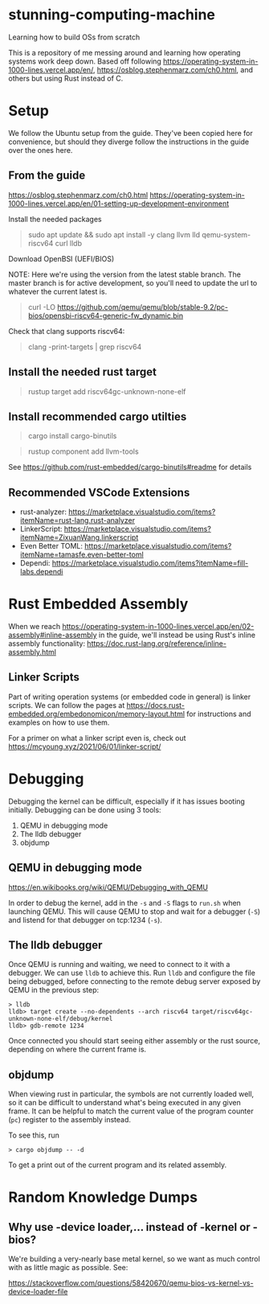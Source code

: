 # stunning-computing-machine
Learning how to build OSs from scratch

This is a repository of me messing around and learning how operating systems work deep down. Based off following https://operating-system-in-1000-lines.vercel.app/en/, https://osblog.stephenmarz.com/ch0.html, and others but using Rust instead of C.

# Setup

We follow the Ubuntu setup from the guide. They've been copied here for convenience, but should they diverge follow the instructions in the guide over the ones here. 

## From the guide

https://osblog.stephenmarz.com/ch0.html 
https://operating-system-in-1000-lines.vercel.app/en/01-setting-up-development-environment

Install the needed packages

> sudo apt update && sudo apt install -y clang llvm lld qemu-system-riscv64 curl lldb

Download OpenBSI (UEFI/BIOS)

NOTE: Here we're using the version from the latest stable branch. The master branch is for active development, so you'll need to update the url to whatever the current latest is.

> curl -LO https://github.com/qemu/qemu/blob/stable-9.2/pc-bios/opensbi-riscv64-generic-fw_dynamic.bin

Check that clang supports riscv64:

> clang -print-targets | grep riscv64

## Install the needed rust target

> rustup target add riscv64gc-unknown-none-elf

## Install recommended cargo utilties

> cargo install cargo-binutils

> rustup component add llvm-tools

See https://github.com/rust-embedded/cargo-binutils#readme for details

## Recommended VSCode Extensions

* rust-analyzer: https://marketplace.visualstudio.com/items?itemName=rust-lang.rust-analyzer
* LinkerScript: https://marketplace.visualstudio.com/items?itemName=ZixuanWang.linkerscript
* Even Better TOML: https://marketplace.visualstudio.com/items?itemName=tamasfe.even-better-toml
* Dependi: https://marketplace.visualstudio.com/items?itemName=fill-labs.dependi

# Rust Embedded Assembly

When we reach https://operating-system-in-1000-lines.vercel.app/en/02-assembly#inline-assembly in the guide, we'll instead be using Rust's inline assembly functionality: https://doc.rust-lang.org/reference/inline-assembly.html

## Linker Scripts

Part of writing operation systems (or embedded code in general) is linker scripts. We can follow the pages at https://docs.rust-embedded.org/embedonomicon/memory-layout.html for instructions and examples on how to use them.

For a primer on what a linker script even is, check out https://mcyoung.xyz/2021/06/01/linker-script/

# Debugging

Debugging the kernel can be difficult, especially if it has issues booting initially. Debugging can be done using 3 tools:

1. QEMU in debugging mode
2. The lldb debugger
3. objdump

## QEMU in debugging mode

https://en.wikibooks.org/wiki/QEMU/Debugging_with_QEMU

In order to debug the kernel, add in the `-s` and `-S` flags to `run.sh` when launching QEMU. This will cause QEMU to stop and wait for a debugger (`-S`) and listend for that debugger on tcp:1234 (`-s`). 

## The lldb debugger

Once QEMU is running and waiting, we need to connect to it with a debugger. We can use `lldb` to achieve this. Run `lldb` and configure the file being debugged, before connecting to the remote debug server exposed by QEMU in the previous step:

```
> lldb
lldb> target create --no-dependents --arch riscv64 target/riscv64gc-unknown-none-elf/debug/kernel 
lldb> gdb-remote 1234
```

Once connected you should start seeing either assembly or the rust source, depending on where the current frame is.

## objdump

When viewing rust in particular, the symbols are not currently loaded well, so it can be difficult to understand what's being executed in any given frame. It can be helpful to match the current value of the program counter (`pc`) register to the assembly instead.

To see this, run 

```
> cargo objdump -- -d
```

To get a print out of the current program and its related assembly.

# Random Knowledge Dumps

## Why use -device loader,... instead of -kernel or -bios?

We're building a very-nearly base metal kernel, so we want as much control with as little magic as possible. See:

https://stackoverflow.com/questions/58420670/qemu-bios-vs-kernel-vs-device-loader-file